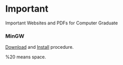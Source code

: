 # Important
Important Websites and PDFs for Computer Graduate

### MinGW
[Download](https://github.com/Srajan7/C/blob/main/MinGW%20Compiler.zip) and 
[Install](https://www.ics.uci.edu/~pattis/common/handouts/mingweclipse/mingw.html) procedure.
  
  
%20 means space.   